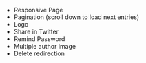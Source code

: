 - Responsive Page
- Pagination (scroll down to load next entries)
- Logo
- Share in Twitter
- Remind Password
- Multiple author image
- Delete redirection
